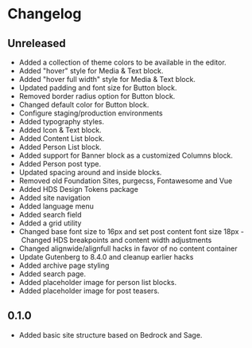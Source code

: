 # Changelog

## Unreleased

- Added a collection of theme colors to be available in the editor.
- Added "hover" style for Media & Text block.
- Added "hover full width" style for Media & Text block.
- Updated padding and font size for Button block.
- Removed border radius option for Button block.
- Changed default color for Button block.
- Configure staging/production environments
- Added typography styles.
- Added Icon & Text block.
- Added Content List block.
- Added Person List block.
- Added support for Banner block as a customized Columns block.
- Added Person post type.
- Updated spacing around and inside blocks.
- Removed old Foundation Sites, purgecss, Fontawesome and Vue
- Added HDS Design Tokens package
- Added site navigation
- Added language menu
- Added search field
- Added a grid utility
- Changed base font size to 16px and set post content font size 18px
- Changed HDS breakpoints and content width adjustments
- Changed alignwide/alignfull hacks in favor of no content container
- Update Gutenberg to 8.4.0 and cleanup earlier hacks
- Added archive page styling
- Added search page.
- Added placeholder image for person list blocks.
- Added placeholder image for post teasers.

## 0.1.0

- Added basic site structure based on Bedrock and Sage.
